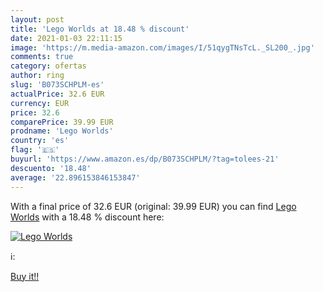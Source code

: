 ```yaml
---
layout: post
title: 'Lego Worlds at 18.48 % discount'
date: 2021-01-03 22:11:15
image: 'https://m.media-amazon.com/images/I/51qygTNsTcL._SL200_.jpg'
comments: true
category: ofertas
author: ring
slug: 'B073SCHPLM-es'
actualPrice: 32.6 EUR
currency: EUR
price: 32.6
comparePrice: 39.99 EUR
prodname: 'Lego Worlds'
country: 'es'
flag: '🇪🇸'
buyurl: 'https://www.amazon.es/dp/B073SCHPLM/?tag=tolees-21'
descuento: '18.48'
average: '22.896153846153847'
---
```


With a final price of 32.6 EUR (original: 39.99 EUR) you can find [Lego Worlds](https://www.amazon.es/dp/B073SCHPLM/?tag=tolees-21) with a  18.48 % discount here:

[![Lego Worlds](https://m.media-amazon.com/images/I/51qygTNsTcL._SL200_.jpg)](https://www.amazon.es/dp/B073SCHPLM/?tag=tolees-21)

ℹ️:


[Buy it!!](https://www.amazon.es/dp/B073SCHPLM/?tag=tolees-21)
